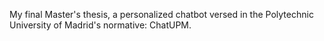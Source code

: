 My final Master's thesis, a personalized chatbot versed in the Polytechnic University of Madrid's normative: ChatUPM.
